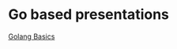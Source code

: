 # Go based presentations 
[Golang Basics](https://talks.godoc.org/github.com/Nisarg2061/Presentations/example.slide)
